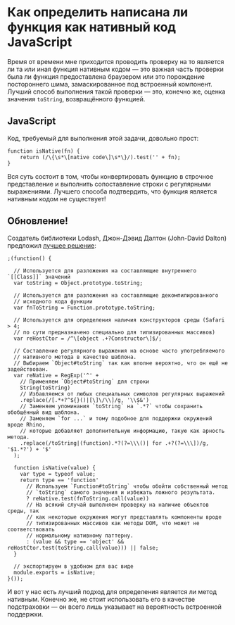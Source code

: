# Как определить написана ли функция как нативный код JavaScript

Время от времени мне приходится проводить проверку на то является ли та или иная 
функция нативным кодом — это важная часть проверки была ли функция предоставлена 
браузером или это порождение постороннего шима, замаскированное под встроенный 
компонент. Лучший способ выполнения такой проверки — это, конечно же, оценка 
значения `toString`, возвращённого функцией. 

## JavaScript

Код, требуемый для выполнения этой задачи, довольно прост:

    function isNative(fn) {
        return (/\{\s*\[native code\]\s*\}/).test('' + fn);
    }

Вся суть состоит в том, чтобы конвертировать функцию в строчное представление и 
выполнить сопоставление строки с регулярными выражениями. <span style="text-decoration: =line-through;">
Лучшего способа подтвердить, что функция является нативным кодом не существует!</span> 

## Обновление!

Создатель библиотеки Lodash, Джон-Дэвид Далтон (John-David Dalton) предложил 
[лучшее решение][1]:

    ;(function() {

      // Используется для разложения на составляющие внутреннего `[[Class]]` значений
      var toString = Object.prototype.toString;
  
      // Используется для разложения на составляющие декомпилированного 
      // исходного кода функции 
      var fnToString = Function.prototype.toString;
  
      // Используется для определения наличия конструкторов среды (Safari > 4; 
      // по сути предназначено специально для типизированных массивов)
      var reHostCtor = /^\[object .+?Constructor\]$/;

      // Составление регулярного выражения на основе часто употребляемого 
      // нативного метода в качестве шаблона.
      // Выбираем `Object#toString` так как вполне вероятно, что он ещё не задействован.
      var reNative = RegExp('^' +
        // Применяем `Object#toString` для строки
        String(toString)
        // Избавляемся от любых специальных символов регулярных выражений 
        .replace(/[.*+?^${}()|[\]\/\\]/g, '\\$&')
        // Заменяем упоминания `toString` на `.*?` чтобы сохранить обобщённый вид шаблона.
        // Заменяем `for ...` и тому подобное для поддержки окружений вроде Rhino,  
        // которые добавляют дополнительную информацию, такую как арность метода.
        .replace(/toString|(function).*?(?=\\\()| for .+?(?=\\\])/g, '$1.*?') + '$'
      );
  
      function isNative(value) {
        var type = typeof value;
        return type == 'function'
          // Используем `Function#toString` чтобы обойти собственный метод 
          // `toString` самого значения и избежать ложного результата.
          ? reNative.test(fnToString.call(value))
          // На всякий случай выполняем проверку на наличие объектов среды, так 
          // как некоторые окружения могут представлять компоненты вроде 
          // типизированных массивов как методы DOM, что может не соответствовать
          // нормальному нативному паттерну.
          : (value && type == 'object' && reHostCtor.test(toString.call(value))) || false;
      }
  
      // экспортируем в удобном для вас виде
      module.exports = isNative;
    }());

И вот у нас есть лучший подход для определения является ли метод нативным. 
Конечно же, не стоит использовать его в качестве подстраховки — он всего лишь 
указывает на вероятность встроенной поддержки.

[1]: https://gist.github.com/jdalton/5e34d890105aca44399f